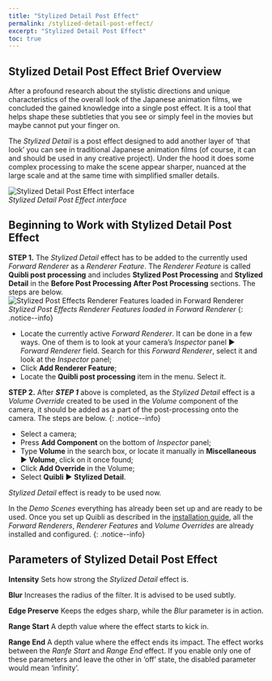 ```yaml
---
title: "Stylized Detail Post Effect"
permalink: /stylized-detail-post-effect/
excerpt: "Stylized Detail Post Effect"
toc: true
---
```


## Stylized Detail Post Effect Brief Overview
After a profound research about the stylistic directions and unique characteristics of the overall look of the Japanese animation films, we concluded the gained knowledge into a single post effect. It is a tool that helps shape these subtleties that you see or simply feel in the movies but maybe cannot put your finger on.  

The _Stylized Detail_ is a post effect designed to add another layer of ‘that look’ you can see in traditional Japanese animation films (of course, it can and should be used in any creative project). Under the hood it does some complex processing to make the scene appear sharper, nuanced at the large scale and at the same time with simplified smaller details.  

![Stylized Detail Post Effect interface](/quibli-doc/assets/images/manual_images/stylized_detail_post-effect_interface.png)  
*Stylized Detail Post Effect interface*

## Beginning to Work with Stylized Detail Post Effect

**STEP 1.** The _Stylized Detail_ effect has to be added to the currently used _Forward Renderer_ as a _Renderer Feature_. The _Renderer Feature_ is called **Quibli post processing** and includes **Stylized Post Processing** and **Stylized Detail** in the **Before Post Processing** **After Post Processing** sections. The steps are below.  
![Stylized Post Effects Renderer Features loaded in Forward Renderer](/quibli-doc/assets/images/manual_images/quibli_post_processing_renderer_features.png)  
*Stylized Post Effects Renderer Features loaded in Forward Renderer*
{: .notice--info}

  * Locate the currently active _Forward Renderer_. It can be done in a few ways. One of them is to look at your camera’s _Inspector_ panel ▶ _Forward Renderer_ field. Search for this _Forward Renderer_, select it and look at the _Inspector_ panel;  
  * Click **Add Renderer Feature**;  
  * Locate the **Quibli post processing** item in the menu. Select it.  

**STEP 2.** After **_STEP 1_** above is completed, as the _Stylized Detail_ effect is a _Volume Override_ created to be used in the _Volume_ component of the camera, it should be added as a part of the post-processing onto the camera. The steps are below. 
{: .notice--info}

  * Select a camera;  
  * Press **Add Component** on the bottom of _Inspector_ panel;  
  * Type **Volume** in the search box, or locate it manually in **Miscellaneous** ▶ **Volume**, click on it once found;  
  * Click **Add Override** in the Volume;  
  * Select **Quibli** ▶ **Stylized Detail**.

_Stylized Detail_ effect is ready to be used now.  

In the _Demo Scenes_ everything has already been set up and are ready to be used. Once you set up Quibli as described in the [installation guide](../installation), all the _Forward Renderers_, _Renderer Features_ and _Volume Overrides_ are already installed and configured.
{: .notice--info}

## Parameters of Stylized Detail Post Effect

**Intensity** Sets how strong the _Stylized Detail_ effect is.  

**Blur** Increases the radius of the filter. It is advised to be used subtly.  

**Edge Preserve** Keeps the edges sharp, while the _Blur_ parameter is in action.  

**Range Start**  A depth value where the effect starts to kick in.  

**Range End** A depth value where the effect ends its impact. The effect works between the _Ranfe Start_ and _Range End_ effect. If you enable only one of these parameters and leave the other in ‘off’ state, the disabled parameter would mean ‘infinity’.  

